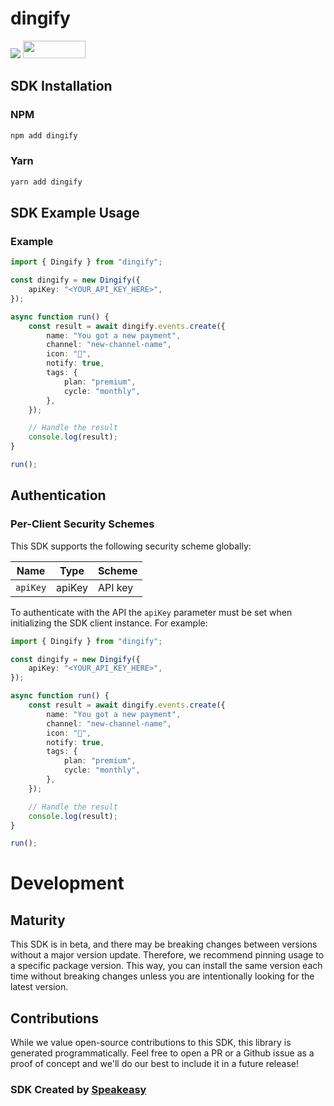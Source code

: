 # dingify

<div align="left">
    <a href="https://speakeasyapi.dev/"><img src="https://custom-icon-badges.demolab.com/badge/-Built%20By%20Speakeasy-212015?style=for-the-badge&logoColor=FBE331&logo=speakeasy&labelColor=545454" /></a>
    <a href="https://opensource.org/licenses/MIT">
        <img src="https://img.shields.io/badge/License-MIT-blue.svg" style="width: 100px; height: 28px;" />
    </a>
</div>

## SDK Installation

### NPM

```bash
npm add dingify
```

### Yarn

```bash
yarn add dingify
```


<!-- Start SDK Example Usage [usage] -->
## SDK Example Usage

### Example

```typescript
import { Dingify } from "dingify";

const dingify = new Dingify({
    apiKey: "<YOUR_API_KEY_HERE>",
});

async function run() {
    const result = await dingify.events.create({
        name: "You got a new payment",
        channel: "new-channel-name",
        icon: "🎉",
        notify: true,
        tags: {
            plan: "premium",
            cycle: "monthly",
        },
    });

    // Handle the result
    console.log(result);
}

run();

```

## Authentication

### Per-Client Security Schemes

This SDK supports the following security scheme globally:

| Name     | Type     | Scheme   |
| -------- | -------- | -------- |
| `apiKey` | apiKey   | API key  |

To authenticate with the API the `apiKey` parameter must be set when initializing the SDK client instance. For example:
```typescript
import { Dingify } from "dingify";

const dingify = new Dingify({
    apiKey: "<YOUR_API_KEY_HERE>",
});

async function run() {
    const result = await dingify.events.create({
        name: "You got a new payment",
        channel: "new-channel-name",
        icon: "🎉",
        notify: true,
        tags: {
            plan: "premium",
            cycle: "monthly",
        },
    });

    // Handle the result
    console.log(result);
}

run();

```
# Development

## Maturity

This SDK is in beta, and there may be breaking changes between versions without a major version update. Therefore, we recommend pinning usage
to a specific package version. This way, you can install the same version each time without breaking changes unless you are intentionally
looking for the latest version.

## Contributions

While we value open-source contributions to this SDK, this library is generated programmatically.
Feel free to open a PR or a Github issue as a proof of concept and we'll do our best to include it in a future release!

### SDK Created by [Speakeasy](https://docs.speakeasyapi.dev/docs/using-speakeasy/client-sdks)
